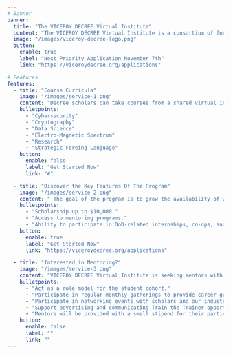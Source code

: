 ```yaml
---
# Banner
banner:
  title: "The VICEROY DECREE Virtual Institute"
  content: "The VICEROY DECREE Virtual Institute is a consortium of four universities to provide a shared curriculum across various academic domains to transform the public and private sector."
  image: "/images/viceroy-decree-logo.png"
  button:
    enable: true
    label: "Next Priority Application November 7th"
    link: "https://viceroydecree.org/applications"

# Features
features:
  - title: "Course Curricula"
    image: "/images/service-1.png"
    content: "Decree scholars can take courses from a shared virtual institute curriculum, depending on their background to complement their skills and knowledge, across the following academic disciplines:"
    bulletpoints:
      - "Cybersecurity"
      - "Cryptography"
      - "Data Science"
      - "Electro-Magnetic Spectrum"
      - "Research"
      - "Strategic Foreing Language"
    button:
      enable: false
      label: "Get Started Now"
      link: "#"

  - title: "Discover the Key Features Of The Program"
    image: "/images/service-2.png"
    content: " The goal of the program is to grow the availability of well-qualified and trained students with essential knowledge, skills, and abilities required to plan, synchronize, and lead DoD-related cyber and EMS operations. Some of the key features are:"
    bulletpoints:
      - "Scholarship up to $10,000."
      - "Access to mentoring programs."
      - "Ability to participate in DoD-related internships, co-ops, and post-graduation employment opportunities."
    button:
      enable: true
      label: "Get Started Now"
      link: "https://viceroydecree.org/applications"

  - title: "Interested in Mentoring?"
    image: "/images/service-3.png"
    content: "VICEROY DECREE Virtual Institute is seeking mentors with backgrounds in Cybersecurity, Electromagnetic Spectrum, Cryptography, and/or Data Science."
    bulletpoints:
      - "Act as a role model for the student cohort."
      - "Participate in regular monthly gatherings to provide career guidance in DoD and DIB careers."
      - "Participate in networking events with scholars and our industry partners and in DECREE informational sessions with high school students."
      - "Support advertising and communicating Train the Trainer opportunities to community colleges."
      - "Mentors will be provided with a small stipend for their participation and efforts."
    button:
      enable: false
      label: ""
      link: ""
---
```


